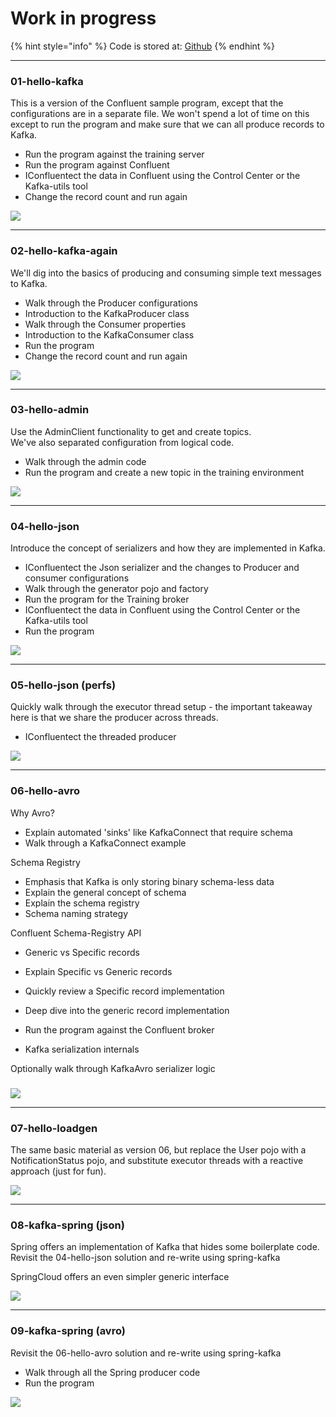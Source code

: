 # Work in progress


{% hint style="info" %}
Code is stored at: [Github](https://github.com/tiny-engines-code/kafka-course-material)
{% endhint %}

---
### 01-hello-kafka
This is a version of the Confluent sample program, except that the configurations are in a separate file.  We won't spend a lot of time on this except to run the program and make sure that we can all produce records to Kafka.

* Run the program against the training server
* Run the program against Confluent
* IConfluentect the data in Confluent using the Control Center or the Kafka-utils tool
* Change the record count and run again

![](./assets/01-hello-kafka.png)

---
### 02-hello-kafka-again
We'll dig into the basics of producing and consuming simple text messages to Kafka.

* Walk through the Producer configurations
* Introduction to the KafkaProducer class
* Walk through the Consumer properties
* Introduction to the KafkaConsumer class
* Run the program 
* Change the record count and run again
   

![](./assets/02-hello-kafka-again.png)

---

### 03-hello-admin
Use the AdminClient functionality to get and create topics.   
We've also separated configuration from logical code.  
* Walk through the admin code
* Run the program and create a new topic in the training environment

![](./assets/03-hello-admin.png)

---

### 04-hello-json
Introduce the concept of serializers and how they are implemented in Kafka.

* IConfluentect the Json serializer and the changes to Producer and consumer configurations
* Walk through the generator pojo and factory
* Run the program for the Training broker
* IConfluentect the data in Confluent using the Control Center or the Kafka-utils tool
* Run the program 

![](./assets/04-hello-json.png)

---
### 05-hello-json (perfs)
Quickly walk through the executor thread setup - the important takeaway here is that we share the producer across threads.

* IConfluentect the threaded producer

![](./assets/05-hello-perf.png)

---
### 06-hello-avro

Why Avro?

* Explain automated 'sinks' like KafkaConnect that require schema
* Walk through a KafkaConnect example


Schema Registry

* Emphasis that Kafka is only storing binary schema-less data
* Explain the general concept of schema
* Explain the schema registry
* Schema naming strategy

Confluent Schema-Registry API
* Generic vs Specific records

* Explain Specific vs Generic records
* Quickly review a Specific record implementation
* Deep dive into the generic record implementation
* Run the program against the Confluent broker
* Kafka serialization internals

Optionally walk through KafkaAvro serializer logic
###
![](./assets/06-hello-avro.png)

---
### 07-hello-loadgen

 The same basic material as version 06, but replace the User pojo with a NotificationStatus pojo, and substitute executor threads with a reactive approach (just for fun).
 
![](./assets/07-hello-loadgen.png)

---
### 08-kafka-spring (json)
 Spring offers an implementation of Kafka that hides some boilerplate code.  Revisit the 04-hello-json solution and re-write using spring-kafka
 
SpringCloud offers an even simpler generic interface
   
![](./assets/08-kafka-spring-json.png)

---

### 09-kafka-spring (avro)
Revisit the 06-hello-avro solution and re-write using spring-kafka 

* Walk through all the Spring producer code
* Run the program

![](./assets/09-spring-avro.png)



